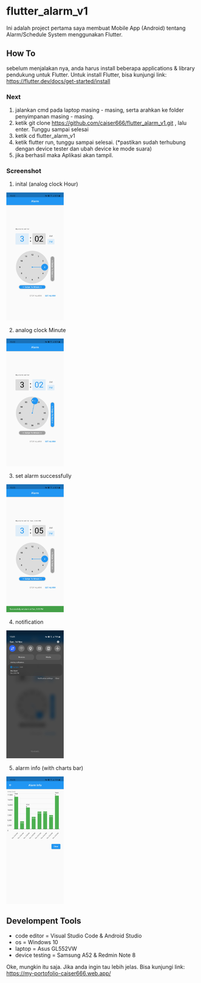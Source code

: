 # flutter_alarm_v1

Ini adalah project pertama saya membuat Mobile App (Android) tentang Alarm/Schedule System menggunakan Flutter.

## How To

sebelum menjalakan nya, anda harus install beberapa applications & library pendukung untuk Flutter. Untuk install Flutter, bisa kunjungi link: https://flutter.dev/docs/get-started/install

### Next

1. jalankan cmd pada laptop masing - masing, serta arahkan ke folder penyimpanan masing - masing.
2. ketik git clone https://github.com/caiser666/flutter_alarm_v1.git , lalu enter. Tunggu sampai selesai
3. ketik cd flutter_alarm_v1
4. ketik flutter run, tunggu sampai selesai. (*pastikan sudah terhubung dengan device tester dan ubah device ke mode suara)
5. jika berhasil maka Aplikasi akan tampil.

### Screenshot

1. inital (analog clock Hour)
<img src="https://github.com/caiser666/flutter_alarm_v1/blob/main/assets/screenshots/1.jpg" width=30%>

2. analog clock Minute
<img src="https://github.com/caiser666/flutter_alarm_v1/blob/main/assets/screenshots/2.jpg" width=30%>

3. set alarm successfully
<img src="https://github.com/caiser666/flutter_alarm_v1/blob/main/assets/screenshots/3.jpg" width=30%>

4. notification
<img src="https://github.com/caiser666/flutter_alarm_v1/blob/main/assets/screenshots/4.jpg" width=30%>

5. alarm info (with charts bar)
<img src="https://github.com/caiser666/flutter_alarm_v1/blob/main/assets/screenshots/5.jpg" width=30%>

## Develompent Tools

- code editor = Visual Studio Code & Android Studio
- os = Windows 10
- laptop = Asus GL552VW
- device testing = Samsung A52 & Redmin Note 8

Oke, mungkin itu saja. Jika anda ingin tau lebih jelas. Bisa kunjungi link: https://my-portofolio-caiser666.web.app/
